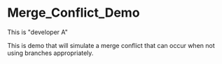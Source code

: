 # Merge_Conflict_Demo

This is "developer A"

This is demo that will simulate a merge conflict that can occur when not using branches appropriately.

